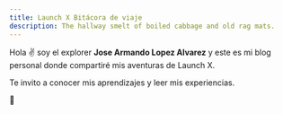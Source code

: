 ```yaml
---
title: Launch X Bitácora de viaje
description: The hallway smelt of boiled cabbage and old rag mats.
---
```


Hola ✌️  soy el explorer **Jose Armando Lopez Alvarez** y este es mi blog personal donde compartiré mis aventuras de Launch X.

Te invito a conocer mis aprendizajes y leer mis experiencias.

🚀
